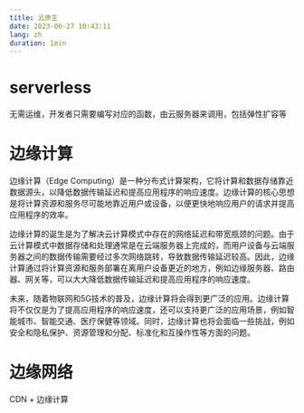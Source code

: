 ```yaml
---
title: 云原生
date: 2023-06-27 10:43:11
lang: zh
duration: 1min
---
```


# serverless
无需运维，开发者只需要编写对应的函数，由云服务器来调用，包括弹性扩容等

# 边缘计算

边缘计算（Edge Computing）是一种分布式计算架构，它将计算和数据存储靠近数据源头，以降低数据传输延迟和提高应用程序的响应速度。边缘计算的核心思想是将计算资源和服务尽可能地靠近用户或设备，以便更快地响应用户的请求并提高应用程序的效率。

边缘计算的诞生是为了解决云计算模式中存在的网络延迟和带宽瓶颈的问题。由于云计算模式中数据存储和处理通常是在云端服务器上完成的，而用户设备与云端服务器之间的数据传输需要经过多次网络跳转，导致数据传输延迟较高。因此，边缘计算通过将计算资源和服务部署在离用户设备更近的地方，例如边缘服务器、路由器、网关等，可以大大降低数据传输延迟和提高应用程序的响应速度。

未来，随着物联网和5G技术的普及，边缘计算将会得到更广泛的应用。边缘计算将不仅仅是为了提高应用程序的响应速度，还可以支持更广泛的应用场景，例如智能城市、智能交通、医疗保健等领域。同时，边缘计算也将会面临一些挑战，例如安全和隐私保护、资源管理和分配、标准化和互操作性等方面的问题。

# 边缘网络

CDN + 边缘计算  